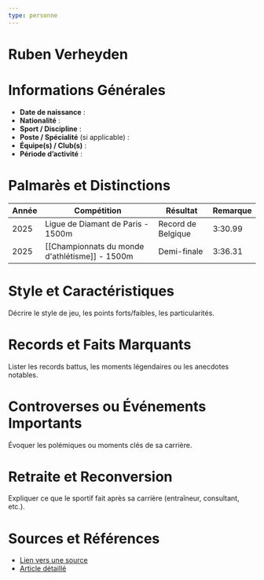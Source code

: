 ```yaml
---
type: personne
---
```


# Ruben Verheyden

# Informations Générales
- **Date de naissance** :  
- **Nationalité** :  
- **Sport / Discipline** :  
- **Poste / Spécialité** (si applicable) :  
- **Équipe(s) / Club(s)** :  
- **Période d’activité** :  

# Palmarès et Distinctions
| Année | Compétition                                    | Résultat           | Remarque |
| ----- | ---------------------------------------------- | ------------------ | -------- |
| 2025  | Ligue de Diamant de Paris - 1500m              | Record de Belgique | 3:30.99  |
| 2025  | [[Championnats du monde d'athlétisme]] - 1500m | Demi-finale        | 3:36.31  |

# Style et Caractéristiques
Décrire le style de jeu, les points forts/faibles, les particularités.

# Records et Faits Marquants
Lister les records battus, les moments légendaires ou les anecdotes notables.

# Controverses ou Événements Importants
Évoquer les polémiques ou moments clés de sa carrière.

# Retraite et Reconversion
Expliquer ce que le sportif fait après sa carrière (entraîneur, consultant, etc.).

# Sources et Références
- [Lien vers une source](#)
- [Article détaillé](#)
